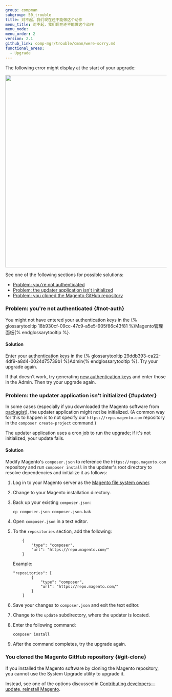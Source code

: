 ```yaml
---
group: compman
subgroup: 50_trouble
title: 对不起，我们现在还不能做这个动作
menu_title: 对不起，我们现在还不能做这个动作
menu_node:
menu_order: 2
version: 2.1
github_link: comp-mgr/trouble/cman/were-sorry.md
functional_areas:
  - Upgrade
---
```


The following error might display at the start of your upgrade:

<img src="{{ site.baseurl }}/common/images/upgr-sorry.png" width="600px">

See one of the following sections for possible solutions:

*	[Problem: you're not authenticated](#not-auth)
*	[Problem: the updater application isn't initialized](#updater)
*	[Problem: you cloned the Magento GitHub repository](#git-clone)

### Problem: you're not authenticated {#not-auth}
You might not have entered your authentication keys in the {% glossarytooltip 18b930cf-09cc-47c9-a5e5-905f86c43f81 %}Magento管理面板{% endglossarytooltip %}.

#### Solution
Enter your <a href="{{ page.baseurl }}/comp-mgr/prereq/prereq_auth-token.html">authentication keys</a> in the {% glossarytooltip 29ddb393-ca22-4df9-a8d4-0024d75739b1 %}Admin{% endglossarytooltip %}. Try your upgrade again.

If that doesn't work, try generating <a href="{{ page.baseurl }}/install-gde/prereq/connect-auth.html">new authentication keys</a> and enter those in the Admin. Then try your upgrade again.

### Problem: the updater application isn't initialized {#updater}
In some cases (especially if you downloaded the Magento software from <a href="https://packagist.org/" target="_blank">packagist</a>), the updater application might not be initialized. (A common way for this to happen is to not specify our `https://repo.magento.com` repository in the `composer create-project` command.)

The updater application uses a cron job to run the upgrade; if it's not initialized, your update fails.

#### Solution
Modify Magento's `composer.json` to reference the `https://repo.magento.com` repository and run `composer install` in the updater's root directory to resolve dependencies and initialize it as follows:

1.	Log in to your Magento server as the <a href="{{ page.baseurl }}/install-gde/prereq/apache-user.html">Magento file system owner</a>.
2.	Change to your Magento installation directory.
3.	Back up your existing `composer.json`:

		cp composer.json composer.json.bak

4.	Open `composer.json` in a text editor.
5.	To the `repositories` section, add the following:

			{
				"type": "composer",
				"url": "https://repo.magento.com/"
			}

    Example:

		"repositories": [
				{
					"type": "composer",
					"url": "https://repo.magento.com/"
				}
			]

6.	Save your changes to `composer.json` and exit the text editor.
7.	Change to the `update` subdirectory, where the updater is located.
8.	Enter the following command:

		composer install
9.	After the command completes, try the upgrade again.

### You cloned the Magento GitHub repository {#git-clone}
If you installed the Magento software by cloning the Magento repository, you cannot use the System Upgrade utility to upgrade it.

Instead, see one of the options discussed in <a href="{{ page.baseurl }}/install-gde/install/cli/dev_options.html">Contributing developers&mdash;update, reinstall Magento</a>.
